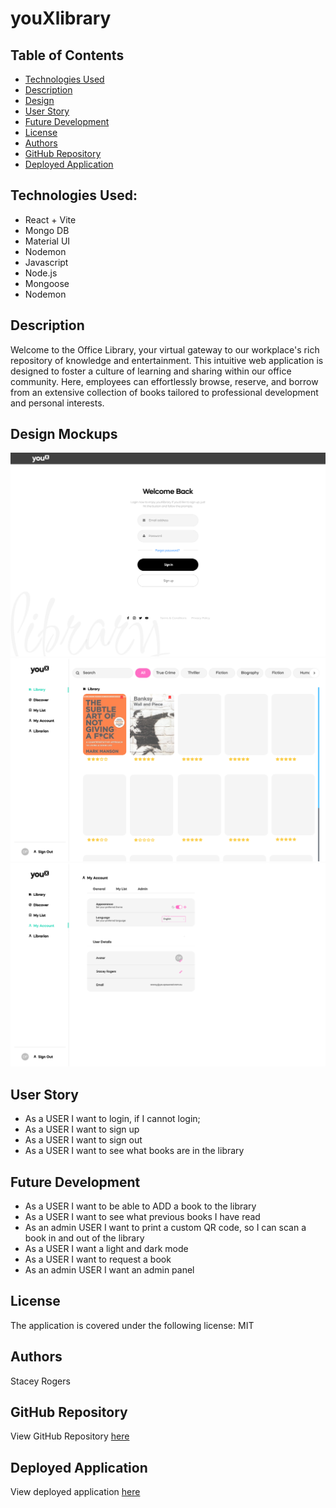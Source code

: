 # youXlibrary

## Table of Contents

- [Technologies Used](#technologies-used)
- [Description](#description)
- [Design](#design-mockups)
- [User Story](#user-story)
- [Future Development](#future-development)
- [License](#license)
- [Authors](#authors)
- [GitHub Repository](#github-repository)
- [Deployed Application](#deployed-application)

## Technologies Used:
* React + Vite
* Mongo DB
* Material UI
* Nodemon
* Javascript
* Node.js
* Mongoose
* Nodemon


## Description
Welcome to the Office Library, your virtual gateway to our workplace's rich repository of knowledge and entertainment. This intuitive web application is designed to foster a culture of learning and sharing within our office community. Here, employees can effortlessly browse, reserve, and borrow from an extensive collection of books tailored to professional development and personal interests.

## Design Mockups
 ![Sign In](./frontend/public/Signin.png)
 ![Books](./frontend/public/Library.png)
 ![Account](./frontend/public/Account.png)

## User Story

* As a USER I want to login, if I cannot login;
* As a USER I want to sign up
* As a USER I want to sign out
* As a USER I want to see what books are in the library


## Future Development

* As a USER I want to be able to ADD a book to the library
* As a USER I want to see what previous books I have read
* As an admin USER I want to print a custom QR code, so I can scan a book in and out of the library
* As a USER I want a light and dark mode
* As a USER I want to request a book
* As an admin USER I want an admin panel

## License
The application is covered under the following license: MIT

## Authors
Stacey Rogers

## GitHub Repository
View GitHub Repository [here](https://github.com/Staceka1/library_01)

## Deployed Application
View deployed application [here](https://library-01-2.onrender.com/)

